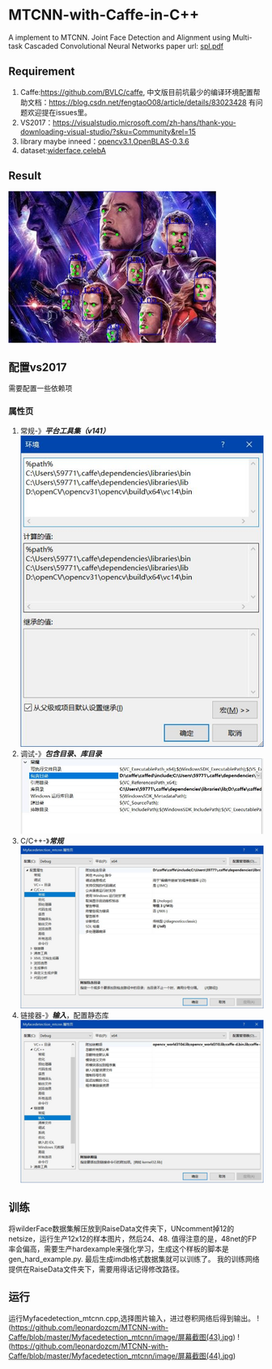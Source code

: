 # MTCNN-with-Caffe-in-C++
A implement to MTCNN.
Joint Face Detection and Alignment using Multi-task Cascaded Convolutional Neural Networks
paper url: [spl.pdf](https://github.com/happynear/MTCNN_face_detection_alignment/blob/master/paper/spl.pdf)

## Requirement
1. Caffe:https://github.com/BVLC/caffe, 中文版目前坑最少的编译环境配置帮助文档：https://blog.csdn.net/fengtaoO08/article/details/83023428 
    有问题欢迎提在issues里。
2. VS2017：https://visualstudio.microsoft.com/zh-hans/thank-you-downloading-visual-studio/?sku=Community&rel=15
3. library maybe inneed：[opencv3.1](https://github.com/opencv/opencv/archive/3.1.0.zip),[OpenBLAS-0.3.6](http://www.openblas.net/)
4. dataset:[widerface](http://shuoyang1213.me/WIDERFACE/),[celebA](http://mmlab.ie.cuhk.edu.hk/projects/CelebA.html)

## Result 
![MTCNN-facedetection](https://github.com/leonardozcm/MTCNN-with-Caffe/blob/master/Myfacedetection_mtcnn/image/0.jpg)

## 配置vs2017
需要配置一些依赖项

### 属性页
1. 常规-》***平台工具集（v141）***
![常规](https://github.com/leonardozcm/MTCNN-with-Caffe/blob/master/Myfacedetection_mtcnn/image/vscompile01.jpg)
2. 调试-》***包含目录、库目录***
![调试](https://github.com/leonardozcm/MTCNN-with-Caffe/blob/master/Myfacedetection_mtcnn/image/vscompile02.jpg)
3. C/C++-》***常规***
![C/C++](https://github.com/leonardozcm/MTCNN-with-Caffe/blob/master/Myfacedetection_mtcnn/image/vscompile03.jpg)
4. 链接器-》***输入***，配置静态库
![链接器](https://github.com/leonardozcm/MTCNN-with-Caffe/blob/master/Myfacedetection_mtcnn/image/vscompile04.jpg)

## 训练
将wilderFace数据集解压放到RaiseData文件夹下，UNcomment掉12的netsize，运行生产12x12的样本图片，然后24、48.
值得注意的是，48net的FP率会偏高，需要生产hardexample来强化学习，生成这个样板的脚本是gen_hard_example.py.
最后生成imdb格式数据集就可以训练了。
我的训练网络提供在RaiseData文件夹下，需要用得话记得修改路径。

## 运行
运行Myfacedetection_mtcnn.cpp,选择图片输入，进过卷积网络后得到输出。
!(https://github.com/leonardozcm/MTCNN-with-Caffe/blob/master/Myfacedetection_mtcnn/image/屏幕截图(43).jpg)
!(https://github.com/leonardozcm/MTCNN-with-Caffe/blob/master/Myfacedetection_mtcnn/image/屏幕截图(44).jpg)
